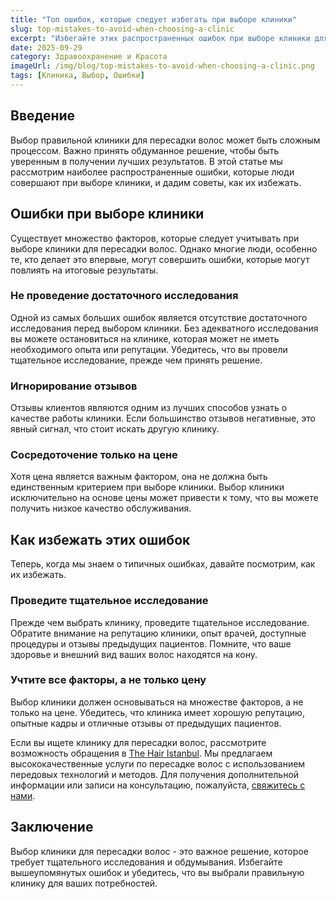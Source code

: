 ```yaml
---
title: "Топ ошибок, которые следует избегать при выборе клиники"
slug: top-mistakes-to-avoid-when-choosing-a-clinic
excerpt: "Избегайте этих распространенных ошибок при выборе клиники для пересадки волос и убедитесь, что вы получите лучшие результаты."
date: 2025-09-29
category: Здравоохранение и Красота
imageUrl: /img/blog/top-mistakes-to-avoid-when-choosing-a-clinic.png
tags: [Клиника, Выбор, Ошибки]
---
```


<h2>Введение</h2>
<p>Выбор правильной клиники для пересадки волос может быть сложным процессом. Важно принять обдуманное решение, чтобы быть уверенным в получении лучших результатов. В этой статье мы рассмотрим наиболее распространенные ошибки, которые люди совершают при выборе клиники, и дадим советы, как их избежать.</p>

<h2>Ошибки при выборе клиники</h2>
<p>Существует множество факторов, которые следует учитывать при выборе клиники для пересадки волос. Однако многие люди, особенно те, кто делает это впервые, могут совершить ошибки, которые могут повлиять на итоговые результаты.</p>

<h3>Не проведение достаточного исследования</h3>
<p>Одной из самых больших ошибок является отсутствие достаточного исследования перед выбором клиники. Без адекватного исследования вы можете остановиться на клинике, которая может не иметь необходимого опыта или репутации. Убедитесь, что вы провели тщательное исследование, прежде чем принять решение.</p>

<h3>Игнорирование отзывов</h3>
<p>Отзывы клиентов являются одним из лучших способов узнать о качестве работы клиники. Если большинство отзывов негативные, это явный сигнал, что стоит искать другую клинику.</p>

<h3>Сосредоточение только на цене</h3>
<p>Хотя цена является важным фактором, она не должна быть единственным критерием при выборе клиники. Выбор клиники исключительно на основе цены может привести к тому, что вы можете получить низкое качество обслуживания.</p>

<h2>Как избежать этих ошибок</h2>
<p>Теперь, когда мы знаем о типичных ошибках, давайте посмотрим, как их избежать.</p>

<h3>Проведите тщательное исследование</h3>
<p>Прежде чем выбрать клинику, проведите тщательное исследование. Обратите внимание на репутацию клиники, опыт врачей, доступные процедуры и отзывы предыдущих пациентов. Помните, что ваше здоровье и внешний вид ваших волос находятся на кону.</p>

<h3>Учтите все факторы, а не только цену</h3>
<p>Выбор клиники должен основываться на множестве факторов, а не только на цене. Убедитесь, что клиника имеет хорошую репутацию, опытные кадры и отличные отзывы от предыдущих пациентов.</p>

<p>Если вы ищете клинику для пересадки волос, рассмотрите возможность обращения в <a href="https://thehairistanbul.com">The Hair Istanbul</a>. Мы предлагаем высококачественные услуги по пересадке волос с использованием передовых технологий и методов. Для получения дополнительной информации или записи на консультацию, пожалуйста, <a href="https://thehairistanbul.com/contact">свяжитесь с нами</a>.</p>

<h2>Заключение</h2>
<p>Выбор клиники для пересадки волос - это важное решение, которое требует тщательного исследования и обдумывания. Избегайте вышеупомянутых ошибок и убедитесь, что вы выбрали правильную клинику для ваших потребностей.</p>